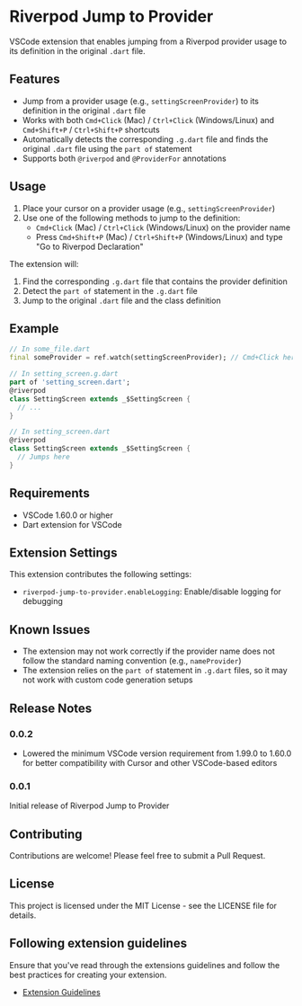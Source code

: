 # Riverpod Jump to Provider

VSCode extension that enables jumping from a Riverpod provider usage to its definition in the original `.dart` file.

## Features

- Jump from a provider usage (e.g., `settingScreenProvider`) to its definition in the original `.dart` file
- Works with both `Cmd+Click` (Mac) / `Ctrl+Click` (Windows/Linux) and `Cmd+Shift+P` / `Ctrl+Shift+P` shortcuts
- Automatically detects the corresponding `.g.dart` file and finds the original `.dart` file using the `part of` statement
- Supports both `@riverpod` and `@ProviderFor` annotations

## Usage

1. Place your cursor on a provider usage (e.g., `settingScreenProvider`)
2. Use one of the following methods to jump to the definition:
   - `Cmd+Click` (Mac) / `Ctrl+Click` (Windows/Linux) on the provider name
   - Press `Cmd+Shift+P` (Mac) / `Ctrl+Shift+P` (Windows/Linux) and type "Go to Riverpod Declaration"

The extension will:
1. Find the corresponding `.g.dart` file that contains the provider definition
2. Detect the `part of` statement in the `.g.dart` file
3. Jump to the original `.dart` file and the class definition

## Example

```dart
// In some_file.dart
final someProvider = ref.watch(settingScreenProvider); // Cmd+Click here

// In setting_screen.g.dart
part of 'setting_screen.dart';
@riverpod
class SettingScreen extends _$SettingScreen {
  // ...
}

// In setting_screen.dart
@riverpod
class SettingScreen extends _$SettingScreen {
  // Jumps here
}
```

## Requirements

- VSCode 1.60.0 or higher
- Dart extension for VSCode

## Extension Settings

This extension contributes the following settings:

* `riverpod-jump-to-provider.enableLogging`: Enable/disable logging for debugging

## Known Issues

- The extension may not work correctly if the provider name does not follow the standard naming convention (e.g., `nameProvider`)
- The extension relies on the `part of` statement in `.g.dart` files, so it may not work with custom code generation setups

## Release Notes

### 0.0.2

- Lowered the minimum VSCode version requirement from 1.99.0 to 1.60.0 for better compatibility with Cursor and other VSCode-based editors

### 0.0.1

Initial release of Riverpod Jump to Provider

## Contributing

Contributions are welcome! Please feel free to submit a Pull Request.

## License

This project is licensed under the MIT License - see the LICENSE file for details.

## Following extension guidelines

Ensure that you've read through the extensions guidelines and follow the best practices for creating your extension.

* [Extension Guidelines](https://code.visualstudio.com/api/references/extension-guidelines)
